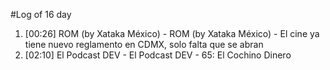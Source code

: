 #Log of 16 day

1. [00:26] ROM (by Xataka México) - ROM (by Xataka México) - El cine ya tiene nuevo reglamento en CDMX, solo falta que se abran
1. [02:10] El Podcast DEV - El Podcast DEV - 65: El Cochino Dinero
